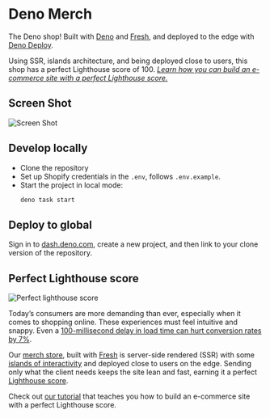 # Deno Merch

The Deno shop! Built with [Deno](https://deno.land/) and
[Fresh](https://fresh.deno.dev/), and deployed to the edge with
[Deno Deploy](https://deno.com/deploy).

Using SSR, islands architecture, and being deployed close to users, this shop
has a perfect Lighthouse score of 100.
[_Learn how you can build an e-commerce site with a perfect Lighthouse score._](https://deno.com/blog/ecommerce-with-perfect-lighthouse-score)

## Screen Shot

![Screen Shot](./static/screen_shot.png)

## Develop locally

- Clone the repository
- Set up Shopify credentials in the `.env`, follows `.env.example`.
- Start the project in local mode:
  ```bash
  deno task start
  ```

## Deploy to global

Sign in to [dash.deno.com](https://dash.deno.com), create a new project, and
then link to your clone version of the repository.

## Perfect Lighthouse score

![Perfect lighthouse score](https://deno.com/ecommerce-with-perfect-lighthouse-score/perfect-score.png)

Today’s consumers are more demanding than ever, especially when it comes to
shopping online. These experiences must feel intuitive and snappy. Even a
[100-millisecond delay in load time can hurt conversion rates by 7%](https://s3.amazonaws.com/sofist-marketing/State+of+Online+Retail+Performance+Spring+2017+-+Akamai+and+SOASTA+2017.pdf).

Our [merch store](https://merch.deno.com), built with
[Fresh](https://fresh.deno.dev) is server-side rendered (SSR) with some
[islands of interactivity](https://fresh.deno.dev/docs/concepts/islands) and
deployed close to users on the edge. Sending only what the client needs keeps
the site lean and fast, earning it a perfect
[Lighthouse score](https://pagespeed.web.dev/).

Check out
[our tutorial](https://deno.com/blog/ecommerce-with-perfect-lighthouse-score)
that teaches you how to build an e-commerce site with a perfect Lighthouse
score.
